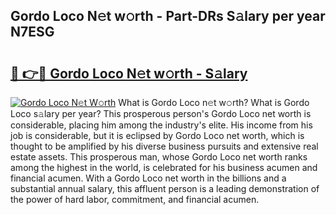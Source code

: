 ## Gordo Loco N𝚎t w𝚘rth - Part-DRs S𝚊lary per year N7ESG

# <h2><a href="http://gc00s2.nevu.top/?p=Gordo+Loco">🔗 👉🔴 Gordo Loco N𝚎t w𝚘rth - S𝚊lary</a></h2>

[![Gordo Loco N𝚎t W𝚘rth](https://i.imgur.com/EBH3L9S.jpeg)](http://gc00s2.nevu.top/?p=Gordo+Loco)
What is Gordo Loco n𝚎t w𝚘rth? What is Gordo Loco s𝚊lary per year?
This prosperous person's Gordo Loco net worth is considerable, placing him among the industry's elite. His income from his job is considerable, but it is eclipsed by Gordo Loco net worth, which is thought to be amplified by his diverse business pursuits and extensive real estate assets. This prosperous man, whose Gordo Loco net worth ranks among the highest in the world, is celebrated for his business acumen and financial acumen. With a Gordo Loco net worth in the billions and a substantial annual salary, this affluent person is a leading demonstration of the power of hard labor, commitment, and financial acumen.
